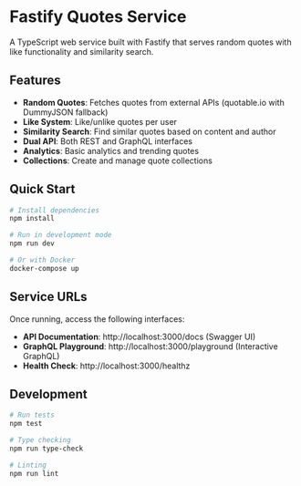 # Fastify Quotes Service

A TypeScript web service built with Fastify that serves random quotes with like functionality and similarity search.

## Features

- **Random Quotes**: Fetches quotes from external APIs (quotable.io with DummyJSON fallback)
- **Like System**: Like/unlike quotes per user
- **Similarity Search**: Find similar quotes based on content and author
- **Dual API**: Both REST and GraphQL interfaces
- **Analytics**: Basic analytics and trending quotes
- **Collections**: Create and manage quote collections

## Quick Start

```bash
# Install dependencies
npm install

# Run in development mode
npm run dev

# Or with Docker
docker-compose up
```

## Service URLs

Once running, access the following interfaces:

- **API Documentation**: http://localhost:3000/docs (Swagger UI)
- **GraphQL Playground**: http://localhost:3000/playground (Interactive GraphQL)
- **Health Check**: http://localhost:3000/healthz

## Development

```bash
# Run tests
npm test

# Type checking
npm run type-check

# Linting
npm run lint
```
